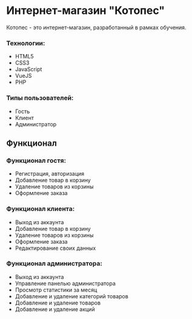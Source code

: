 # Интернет-магазин "Котопес"

Котопес - это интернет-магазин, разработанный в рамках обучения.

### Технологии:
- HTML5
- CSS3
- JavaScript
- VueJS
- PHP

### Типы пользователей:
- Гость
- Клиент
- Администратор

## Функционал

### Функционал гостя:
- Регистрация, авторизация
- Добавление товар в корзину
- Удаление товаров из корзины
- Оформление заказа

### Функционал клиента:
- Выход из аккаунта
- Добавление товар в корзину
- Удаление товаров из корзины
- Оформление заказа
- Редактирование своих данных

### Функционал администратора:
- Выход из аккаунта
- Управление панелью администратора
- Просмотр статистики за месяц
- Добавление и удаление категорий товаров
- Добавление и удаление товаров
- Добавление и удаление акций